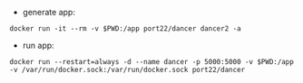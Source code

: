 * generate app:

`docker run -it --rm -v $PWD:/app port22/dancer dancer2 -a`

* run app:

`docker run --restart=always -d --name dancer -p 5000:5000 -v $PWD:/app -v /var/run/docker.sock:/var/run/docker.sock port22/dancer`
